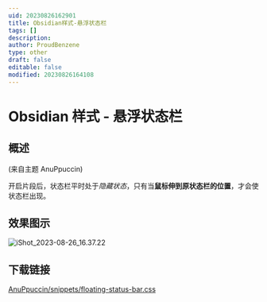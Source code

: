 ```yaml
---
uid: 20230826162901
title: Obsidian样式-悬浮状态栏
tags: []
description: 
author: ProudBenzene
type: other
draft: false
editable: false
modified: 20230826164108
---
```


# Obsidian 样式 - 悬浮状态栏

## 概述

(来自主题 AnuPpuccin)

开启片段后，状态栏平时处于*隐藏状态*，只有当**鼠标伸到原状态栏的位置**，才会使状态栏出现。

## 效果图示

![iShot_2023-08-26_16.37.22](https://cdn.pkmer.cn/images/202309010031806.gif!pkmer)

## 下载链接

[AnuPpuccin/snippets/floating-status-bar.css](https://github.com/AnubisNekhet/AnuPpuccin/blob/main/snippets/floating-status-bar.css)
